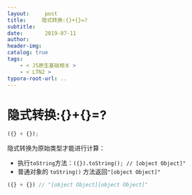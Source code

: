 ```yaml
---
layout:     post
title:     隐式转换:{}+{}=?
subtitle:  
date:       2019-07-11
author:     
header-img: 
catalog: true
tags:
    - < JS原生基础相关 >
    - < LTN2 >
typora-root-url: ..
---
```




# 隐式转换:{}+{}=?

```js
({} + {});
```

隐式转换为原始类型才能进行计算：

- 执行`toString`方法：`({}).toString(); // [object Object]"`
- 普通对象的 `toString()` 方法返回`"[object Object]"`

```javascript
({} + {}) // "[object Object][object Object]"
```



